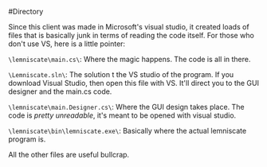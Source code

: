 #Directory

Since this client was made in Microsoft's visual studio, it created loads of files that is basically junk in terms of reading the code itself. For those who don't use VS, here is a little pointer:

`
\lemniscate\main.cs\
`: Where the magic happens. The code is all in there.

`
\Lemniscate.sln\
`: The solution t the VS studio of the program. If you download Visual Studio, then open this file with VS. It'll direct you to the GUI designer and the main.cs code.

`
\lemniscate\main.Designer.cs\
`: Where the GUI design takes place. The code is *pretty unreadable*, it's meant to be opened with visual studio.


`
\lemniscate\bin\lemniscate.exe\
`: Basically where the actual lemniscate program is.

All the other files are useful bullcrap.



